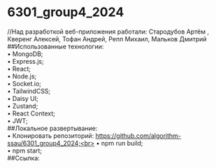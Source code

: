 # 6301_group4_2024
//Над разработкой веб-приложения работали: Стародубов Артём , Кверенг Алексей, Тофан Андрей, Репп Михаил, Мальков Дмитрий<br>
##Использованные технологии:<br>• MongoDB;<br> • Express.js;<br> • React;<br> • Node.js;<br> • Socket.io;<br> • TailwindCSS;<br> • Daisy UI;<br> • Zustand;<br> • React Context;<br> • JWT;<br>
##Локальное развертывание:<br>
    • Клонировать репозиторий: https://github.com/algorithm-ssau/6301_group4_2024;<br>
    • npm run build;<br>
    • npm start;<br>
##Ссылка:<br>
